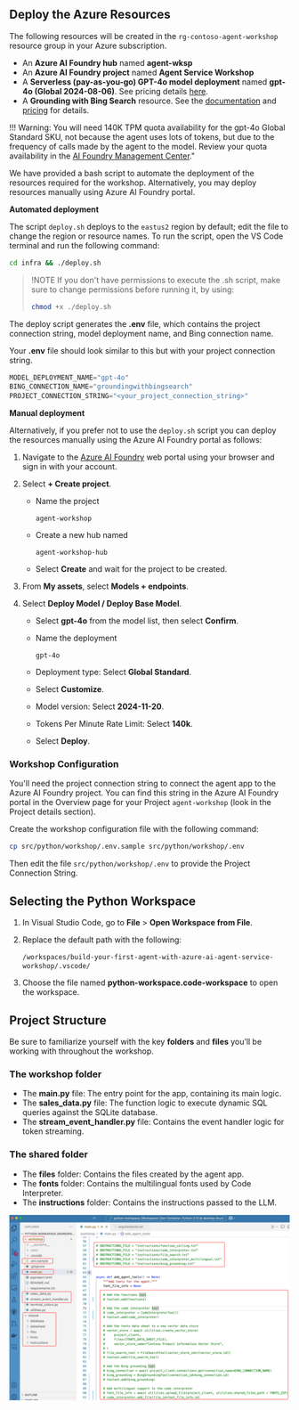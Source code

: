 ## Deploy the Azure Resources

The following resources will be created in the `rg-contoso-agent-workshop` resource group in your Azure subscription.

- An **Azure AI Foundry hub** named **agent-wksp**
- An **Azure AI Foundry project** named **Agent Service Workshop**
- A **Serverless (pay-as-you-go) GPT-4o model deployment** named **gpt-4o (Global 2024-08-06)**. See pricing details [here](https://azure.microsoft.com/pricing/details/cognitive-services/openai-service/).
- A **Grounding with Bing Search** resource. See the [documentation](https://learn.microsoft.com/azure/ai-services/agents/how-to/tools/bing-grounding) and [pricing](https://www.microsoft.com/en-us/bing/apis/grounding-pricing) for details.

!!! Warning: You will need 140K TPM quota availability for the gpt-4o Global Standard SKU, not because the agent uses lots of tokens, but due to the frequency of calls made by the agent to the model. Review your quota availability in the [AI Foundry Management Center](https://ai.azure.com/managementCenter/quota)."

We have provided a bash script to automate the deployment of the resources required for the workshop. Alternatively, you may deploy resources manually using Azure AI Foundry portal. 

**Automated deployment**

The script `deploy.sh` deploys to the `eastus2` region by default; edit the file to change the region or resource names. To run the script, open the VS Code terminal and run the following command:

```bash
cd infra && ./deploy.sh
```

> !NOTE
> If you don't have permissions to execute the .sh script, make sure to change permissions before running it, by using:
> ```bash
> chmod +x ./deploy.sh
> ```

The deploy script generates the **.env** file, which contains the project connection string, model deployment name, and Bing connection name.

Your **.env** file should look similar to this but with your project connection string.

```python
MODEL_DEPLOYMENT_NAME="gpt-4o"
BING_CONNECTION_NAME="groundingwithbingsearch"
PROJECT_CONNECTION_STRING="<your_project_connection_string>"
```

**Manual deployment**

Alternatively, if you prefer not to use the `deploy.sh` script you can deploy the resources manually using the Azure AI Foundry portal as follows:

1. Navigate to the [Azure AI Foundry](https://ai.azure.com) web portal using your browser and sign in with your account.
2. Select **+ Create project**.

    - Name the project

        ```text
        agent-workshop
        ```

    - Create a new hub named

        ```text
        agent-workshop-hub
        ```

    - Select **Create** and wait for the project to be created.
3. From **My assets**, select **Models + endpoints**.
4. Select **Deploy Model / Deploy Base Model**.

    - Select **gpt-4o** from the model list, then select **Confirm**.
    - Name the deployment

        ```text
        gpt-4o
        ```

    - Deployment type: Select **Global Standard**.
    - Select **Customize**.
    - Model version: Select **2024-11-20**.
    - Tokens Per Minute Rate Limit: Select **140k**.
    - Select **Deploy**.

### Workshop Configuration

You'll need the project connection string to connect the agent app to the Azure AI Foundry project. You can find this string in the Azure AI Foundry portal in the Overview page for your Project `agent-workshop` (look in the Project details section).

Create the workshop configuration file with the following command:

```bash
cp src/python/workshop/.env.sample src/python/workshop/.env
```

Then edit the file `src/python/workshop/.env` to provide the Project Connection String.

## Selecting the Python Workspace

1. In Visual Studio Code, go to **File** > **Open Workspace from File**.
2. Replace the default path with the following:

    ```text
    /workspaces/build-your-first-agent-with-azure-ai-agent-service-workshop/.vscode/
    ```

3. Choose the file named **python-workspace.code-workspace** to open the workspace.

## Project Structure

Be sure to familiarize yourself with the key **folders** and **files** you’ll be working with throughout the workshop.

### The workshop folder

- The **main.py** file: The entry point for the app, containing its main logic.
- The **sales_data.py** file: The function logic to execute dynamic SQL queries against the SQLite database.
- The **stream_event_handler.py** file: Contains the event handler logic for token streaming.

### The shared folder

- The **files** folder: Contains the files created by the agent app.
- The **fonts** folder: Contains the multilingual fonts used by Code Interpreter.
- The **instructions** folder: Contains the instructions passed to the LLM.

![Lab folder structure](../media/project-structure-self-guided-python.png)



